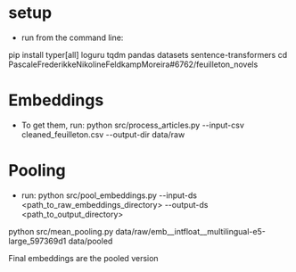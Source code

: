 # setup
- run from the command line:

pip install typer[all] loguru tqdm pandas datasets sentence-transformers
cd PascaleFrederikkeNikolineFeldkampMoreira#6762/feuilleton_novels

# Embeddings

- To get them, run: 
python src/process_articles.py --input-csv cleaned_feuilleton.csv --output-dir data/raw

# Pooling

- run: 
python src/pool_embeddings.py --input-ds <path_to_raw_embeddings_directory> --output-ds <path_to_output_directory>


python src/mean_pooling.py data/raw/emb__intfloat__multilingual-e5-large_597369d1 data/pooled


Final embeddings are the pooled version
